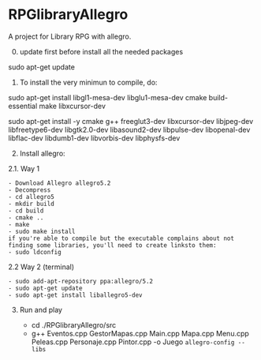 # RPGlibraryAllegro
A project for Library RPG with allegro.

0. update first before install all the needed packages

sudo apt-get update 

1. To install the very minimun to compile, do:

sudo apt-get install libgl1-mesa-dev libglu1-mesa-dev cmake build-essential make libxcursor-dev

sudo apt-get install -y cmake g++ freeglut3-dev libxcursor-dev libjpeg-dev libfreetype6-dev libgtk2.0-dev libasound2-dev libpulse-dev libopenal-dev libflac-dev libdumb1-dev libvorbis-dev libphysfs-dev

2. Install allegro:

2.1. Way 1

	- Download Allegro allegro5.2
	- Decompress
	- cd allegro5
	- mkdir build
	- cd build
	- cmake ..
	- make
	- sudo make install
	if you're able to compile but the executable complains about not finding some libraries, you'll need to create linksto them:
	- sudo ldconfig

2.2 Way 2 (terminal)

	- sudo add-apt-repository ppa:allegro/5.2
	- sudo apt-get update 
	- sudo apt-get install liballegro5-dev

3. Run and play	

	- cd ./RPGlibraryAllegro/src
	- g++  Eventos.cpp GestorMapas.cpp Main.cpp Mapa.cpp Menu.cpp Peleas.cpp Personaje.cpp Pintor.cpp  -o Juego `allegro-config --libs`
